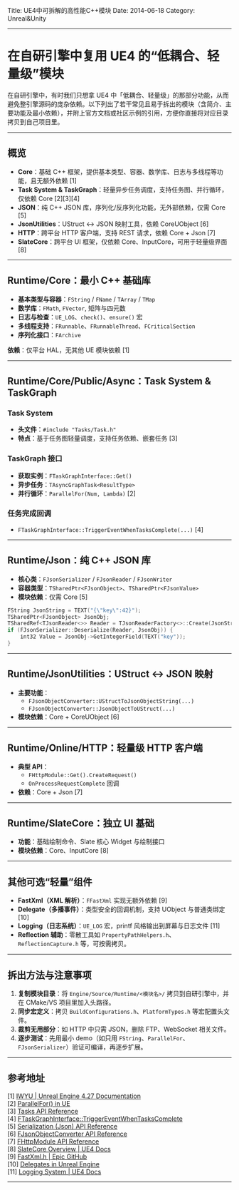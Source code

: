Title: UE4中可拆解的高性能C++模块
Date: 2014-06-18
Category: Unreal&Unity

---

# 在自研引擎中复用 UE4 的“低耦合、轻量级”模块

在自研引擎中，有时我们只想拿 UE4 中「低耦合、轻量级」的那部分功能，从而避免整引擎源码的庞杂依赖。以下列出了若干常见且易于拆出的模块（含简介、主要功能及最小依赖），并附上官方文档或社区示例的引用，方便你直接将对应目录拷贝到自己项目里。

---

## 概览

- **Core**：基础 C++ 框架，提供基本类型、容器、数学库、日志与多线程等功能，且无额外依赖 [1]  
- **Task System & TaskGraph**：轻量异步任务调度，支持任务图、并行循环，仅依赖 Core [2][3][4]  
- **JSON**：纯 C++ JSON 库，序列化/反序列化功能，无外部依赖，仅需 Core [5]  
- **JsonUtilities**：UStruct ↔ JSON 映射工具，依赖 CoreUObject [6]  
- **HTTP**：跨平台 HTTP 客户端，支持 REST 请求，依赖 Core + Json [7]  
- **SlateCore**：跨平台 UI 框架，仅依赖 Core、InputCore，可用于轻量级界面 [8]  

---

## Runtime/Core：最小 C++ 基础库

- **基本类型与容器**：`FString` / `FName` / `TArray` / `TMap`  
- **数学库**：`FMath`, `FVector`, 矩阵与四元数  
- **日志与检查**：`UE_LOG`、`check()`、`ensure()` 宏  
- **多线程支持**：`FRunnable`、`FRunnableThread`、`FCriticalSection`  
- **序列化接口**：`FArchive`

**依赖**：仅平台 HAL，无其他 UE 模块依赖 [1]

---

## Runtime/Core/Public/Async：Task System & TaskGraph

### Task System

- **头文件**：`#include "Tasks/Task.h"`
- **特点**：基于任务图轻量调度，支持任务依赖、嵌套任务 [3]

### TaskGraph 接口

- **获取实例**：`FTaskGraphInterface::Get()`
- **异步任务**：`TAsyncGraphTask<ResultType>`
- **并行循环**：`ParallelFor(Num, Lambda)` [2]

### 任务完成回调

- `FTaskGraphInterface::TriggerEventWhenTasksComplete(...)` [4]

---

## Runtime/Json：纯 C++ JSON 库

- **核心类**：`FJsonSerializer` / `FJsonReader` / `FJsonWriter`  
- **容器类型**：`TSharedPtr<FJsonObject>`、`TSharedPtr<FJsonValue>`  
- **模块依赖**：仅需 Core [5]

```cpp
FString JsonString = TEXT("{\"key\":42}");
TSharedPtr<FJsonObject> JsonObj;
TSharedRef<TJsonReader<>> Reader = TJsonReaderFactory<>::Create(JsonString);
if (FJsonSerializer::Deserialize(Reader, JsonObj)) {
    int32 Value = JsonObj->GetIntegerField(TEXT("key"));
}
```

---

## Runtime/JsonUtilities：UStruct ↔ JSON 映射

- **主要功能**：
  - `FJsonObjectConverter::UStructToJsonObjectString(...)`
  - `FJsonObjectConverter::JsonObjectToUStruct(...)`
- **模块依赖**：Core + CoreUObject [6]

---

## Runtime/Online/HTTP：轻量级 HTTP 客户端

- **典型 API**：
  - `FHttpModule::Get().CreateRequest()`
  - `OnProcessRequestComplete` 回调
- **依赖**：Core + Json [7]

---

## Runtime/SlateCore：独立 UI 基础

- **功能**：基础绘制命令、Slate 核心 Widget 与绘制接口
- **模块依赖**：Core、InputCore [8]

---

## 其他可选“轻量”组件

- **FastXml（XML 解析）**：`FFastXml` 实现无额外依赖 [9]  
- **Delegate（多播事件）**：类型安全的回调机制，支持 UObject 与普通类绑定 [10]  
- **Logging（日志系统）**：`UE_LOG` 宏，printf 风格输出到屏幕与日志文件 [11]  
- **Reflection 辅助**：零散工具如 `PropertyPathHelpers.h`、`ReflectionCapture.h` 等，可按需拷贝。

---

## 拆出方法与注意事项

1. **复制模块目录**：将 `Engine/Source/Runtime/<模块名>/` 拷贝到自研引擎中，并在 CMake/VS 项目里加入头路径。
2. **同步宏定义**：拷贝 `BuildConfigurations.h`、`PlatformTypes.h` 等宏配置头文件。
3. **裁剪无用部分**：如 HTTP 中只需 JSON，删除 FTP、WebSocket 相关文件。
4. **逐步测试**：先用最小 demo（如只用 `FString`、`ParallelFor`、`FJsonSerializer`）验证可编译，再逐步扩展。

---

## 参考地址

[1] [IWYU | Unreal Engine 4.27 Documentation](https://dev.epicgames.com/documentation/en-us/unreal-engine/iwyu?application_version=4.27)  
[2] [ParallelFor() in UE](https://dev.epicgames.com/documentation/en-us/unreal-engine/API/Runtime/Core/Async/ParallelForWithTaskContext/2)  
[3] [Tasks API Reference](https://dev.epicgames.com/documentation/en-us/unreal-engine/API/Runtime/Core/Async/Task)  
[4] [FTaskGraphInterface::TriggerEventWhenTasksComplete](https://dev.epicgames.com/documentation/en-us/unreal-engine/API/Runtime/Core/Async/FTaskGraphInterface/TriggerEventWhenTasksComplete)  
[5] [Serialization (Json) API Reference](https://dev.epicgames.com/documentation/en-us/unreal-engine/API/Runtime/Json/Serialization)  
[6] [FJsonObjectConverter API Reference](https://dev.epicgames.com/documentation/en-us/unreal-engine/API/Runtime/JsonUtilities/FJsonObjectConverter)  
[7] [FHttpModule API Reference](https://dev.epicgames.com/documentation/en-us/unreal-engine/API/Runtime/HTTP/FHttpModule)  
[8] [SlateCore Overview | UE4 Docs](https://docs.unrealengine.com/4.27/en-US/ProgrammingAndScripting/Slate/SlateCore/)  
[9] [FastXml.h | Epic GitHub](https://github.com/EpicGames/UnrealEngine/blob/release/Engine/Source/Runtime/Core/Public/HAL/FastXml.h)  
[10] [Delegates in Unreal Engine](https://docs.unrealengine.com/4.27/en-US/ProgrammingAndScripting/ProgrammingWithCPP/Delegates/)  
[11] [Logging System | UE4 Docs](https://docs.unrealengine.com/4.27/en-US/ProgrammingAndScripting/ProgrammingWithCPP/Logging/)


---
